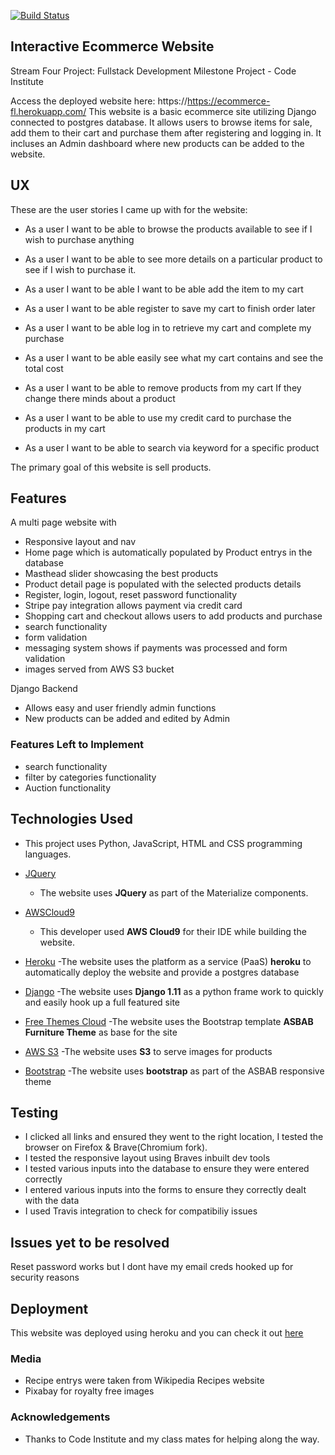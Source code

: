 [![Build Status](https://travis-ci.org/fionnlavery/ecommerce.svg?branch=master)](https://travis-ci.org/fionnlavery/ecommerce)
## Interactive Ecommerce Website
Stream Four Project: Fullstack Development Milestone Project  - Code Institute

Access the  deployed website here: https://https://ecommerce-fl.herokuapp.com/
This website is a basic ecommerce site utilizing Django connected to postgres database.
It allows users to browse items for sale, add them to their cart and purchase them after registering and logging in.
It incluses an Admin dashboard where new products can be added to the website.

## UX
These are the user stories I came up with for the website:

- As a user I want to be able to browse the products available to see if I wish to purchase anything
 
- As a user I want to be able to see more details on a particular product to see if I wish to purchase it.

- As a user I want to be able I want to be able add the item to my cart

- As a user I want to be able register to save my cart to finish order later

- As a user I want to be able log in to retrieve my cart and complete my purchase

- As a user I want to be able easily see what my cart contains and see the total cost

- As a user I want to be able to remove products from my cart If they change there minds about a product

- As a user I want to be able to use my credit card to purchase the products in my cart
 
- As a user I want to be able to search via keyword for a specific product


The primary goal of this website is sell products.

## Features

A multi page website with
- Responsive layout and nav
- Home page which is automatically populated by Product entrys in the database
- Masthead slider showcasing the best products
- Product detail page is populated with the selected products details
- Register, login, logout, reset password functionality
- Stripe pay integration allows payment via credit card
- Shopping cart and checkout allows users to add products and purchase
- search functionality
- form validation
- messaging system shows if payments was processed and form validation
- images served from AWS S3 bucket

Django Backend
- Allows easy and user friendly admin functions
- New products can be added and edited by Admin

 
### Features Left to Implement
- search functionality
- filter by categories functionality
- Auction functionality

## Technologies Used

- This project uses Python, JavaScript, HTML and CSS programming languages.
 
- [JQuery](https://jquery.com)
    - The website uses **JQuery** as part of the Materialize  components.

- [AWSCloud9](https://aws.amazon.com/cloud9/)
    - This developer used **AWS Cloud9** for their IDE while building the website.

- [Heroku](https://www.heroku.com)
  -The website uses the platform as a service (PaaS) **heroku** to automatically deploy the website and provide a postgres database
 
- [Django](https://docs.djangoproject.com/en/1.11/releases/1.11/)
  -The website uses **Django 1.11** as a python frame work to quickly and easily hook up a full featured site
 
- [Free Themes Cloud](https://freethemescloud.com/item/asbab-free-furniture-ecommerce-html5-template/)
  -The website uses the Bootstrap template **ASBAB Furniture Theme** as base for the site

- [AWS S3](https://aws.amazon.com/s3/)
  -The website uses **S3** to serve images for products
 

- [Bootstrap](https://www.bootstrap.com)
  -The website uses **bootstrap** as part of the ASBAB responsive theme

## Testing
- I clicked all links and ensured they went to the right location, I tested the browser on Firefox & Brave(Chromium fork). 
- I tested the responsive layout using Braves inbuilt dev tools
- I tested various inputs into the database to ensure they were entered correctly
- I entered various inputs into the forms to ensure they correctly dealt with the data
- I used Travis integration to check for compatibiliy issues

## Issues yet to be resolved

Reset password works but I dont have my email creds hooked up for security reasons

## Deployment

This website was deployed using heroku and you can check it out [here](https://ecommerce-fl.herokuapp.com/)

### Media

- Recipe entrys were taken from Wikipedia Recipes website
- Pixabay for royalty free images

### Acknowledgements

- Thanks to Code Institute and my class mates for helping along the way.
